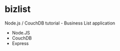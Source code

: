 # bizlist
 Node.js / CouchDB tutorial - Business List application

 + Node.JS
 + CouchDB
 + Express
